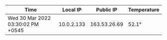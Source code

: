 | Time     | Local IP | Public IP | Temperature |
| ----------- | ----------- | ----------- | ----------- |
| Wed 30 Mar 2022 03:30:02 PM +0545      | 10.0.2.133     | 163.53.26.69  | 52.1° |
